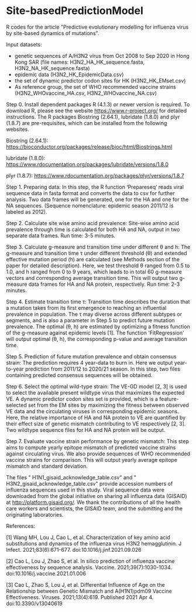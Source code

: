 # Site-basedPredictionModel
R codes for the article "Predictive evolutionary modelling for influenza virus by site-based dynamics of mutations".

Input datasets:
-  genetic sequences of A/H3N2 virus from Oct 2008 to Sep 2020 in Hong Kong SAR (file names: H3N2_HA_HK_sequence.fasta, H3N2_NA_HK_sequence.fasta)
- epidemic data (H3N2_HK_EpidemicData.csv)
- the set of dynamic predictor codon sites for HK (H3N2_HK_EMset.csv)
- As reference group, the set of WHO recommended vaccine strains (H3N2_WHOvaccine_HA.csv, H3N2_WHOvaccine_NA.csv) 

Step 0.  Install dependent packages 
R (4.1.3) or newer version is required. To download R, please see the website https://www.r-project.org/ for detailed instructions. The R packages Biostring (2.64.1), lubridate (1.8.0) and plyr (1.8.7) are pre-requisites, which can be installed from the following websites.

Biostring (2.64.1): https://bioconductor.org/packages/release/bioc/html/Biostrings.html

lubridate (1.8.0): https://www.rdocumentation.org/packages/lubridate/versions/1.8.0

plyr (1.8.7): https://www.rdocumentation.org/packages/plyr/versions/1.8.7

Step 1. Preparing data:
In this step, the R function ‘Prepareseq’ reads viral sequence data in fasta format and converts the data to csv for further analysis. Two data frames will be generated, one for the HA and one for the NA sequences. (Sequence nomenclature: epidemic season 2011/12 is labeled as 2012). 

Step 2. Calculate site wise amino acid prevalence:
Site-wise amino acid prevalence through time is calculated for both HA and NA, output in two separate data frames. Run time: 3-5 minutes. 

Step 3. Calculate g-measure and transition time under different θ and h:
The g-measure and transition time τ under different threshold (θ) and extended effective mutation period (h) are calculated (see Methods section of the paper for detailed description). Here, we test threshold θ ranged from 0.5 to 1.0, and h ranged from 0 to 9 years, which leads to in total 60 g-measure vectors and corresponding average transition time. This will output two g-measure data frames for HA and NA protein, respectively. Run time: 2-3 minutes. 

Step 4. Estimate transition time τ:
Transition time describes the duration that a mutation takes from its first emergence to reaching an influential prevalence in population. The τ may diverse across different subtypes or segments, and is also a parameter in Step 5 to predict future mutation prevalence. The optimal (θ, h) are estimated by optimizing a fitness function of the g-measure against epidemic levels [1]. The function 'FitRegression' will output optimal (θ, h), the corresponding p-value and average transition time.

Step 5. Prediction of future mutation prevalence and obtain consensus strain:
The prediction requires 4 year-data to burn in. Here we output year-to-year prediction from 2011/12 to 2020/21 season. In this step, two files containing predicted consensus sequences will be obtained. 

Step 6. Select the optimal wild-type strain:
The VE-GD model [2, 3] is used to select the available present wildtype virus that maximizes the expected VE. A dynamic predictor codon sites set is provided, which is a feature-selected set from the EM sites by maximizing the fitness between observed VE data and the circulating viruses in corresponding epidemic seasons. Here, the relative importance of HA and NA protein to VE are quantified by their effect size of genetic mismatch contributing to VE respectively [2, 3]. Two wildtype sequence files for HA and NA protein will be output.

Step 7. Evaluate vaccine strain performance by genetic mismatch:
This step aims to compute yearly epitope mismatch of predicted vaccine strains against circulating virus. We also provide sequences of WHO recommended vaccine strains for comparison. This will output yearly average epitope mismatch and standard deviation.

The files " H1N1_gisaid_acknowledge_table.csv" and " H3N2_gisaid_acknowledge_table.csv" provide accession numbers of influenza sequences used in this study. Viral sequence data were downloaded from the global initiative on sharing all influenza data (GISAID) at http://platform.gisaid.org/. We thank the contributions of all the health care workers and scientists, the GISAID team, and the submitting and the originating laboratories.

References:

[1] Wang MH, Lou J, Cao L, et al. Characterization of key amino acid substitutions and dynamics of the influenza virus H3N2 hemagglutinin. J Infect. 2021;83(6):671-677. doi:10.1016/j.jinf.2021.09.026

[2] Cao L, Lou J, Zhao S, et al. In silico prediction of influenza vaccine effectiveness by sequence analysis. Vaccine. 2021;39(7):1030-1034. doi:10.1016/j.vaccine.2021.01.006

[3] Cao L, Zhao S, Lou J, et al. Differential Influence of Age on the Relationship between Genetic Mismatch and A(H1N1)pdm09 Vaccine Effectiveness. Viruses. 2021;13(4):619. Published 2021 Apr 4. doi:10.3390/v13040619
